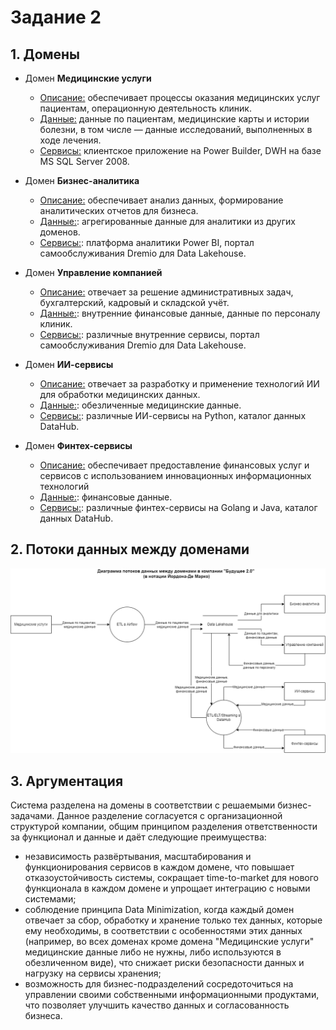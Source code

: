 # Задание 2

## 1. Домены

- Домен **Медицинские услуги**
    - <u>Описание:</u> обеспечивает процессы оказания медицинских услуг пациентам, операционную деятельность клиник.
    - <u>Данные:</u> данные по пациентам, медицинские карты и истории болезни, в том числе — данные исследований, выполненных в ходе лечения.
    - <u>Сервисы:</u> клиентское приложение на Power Builder, DWH на базе MS SQL Server 2008.

- Домен **Бизнес-аналитика**
    - <u>Описание:</u> обеспечивает анализ данных, формирование аналитических отчетов для бизнеса.
    - <u>Данные:</u>: агрегированные данные для аналитики из других доменов.
    - <u>Сервисы:</u>: платформа аналитики Power BI, портал самообслуживания Dremio для Data Lakehouse.

- Домен **Управление компанией**
    - <u>Описание:</u> отвечает за решение административных задач, бухгалтерский, кадровый и складской учёт.
    - <u>Данные:</u>: внутренние финансовые данные, данные по персоналу клиник.
    - <u>Сервисы:</u>: различные внутренние сервисы, портал самообслуживания Dremio для Data Lakehouse.

- Домен **ИИ-сервисы**
    - <u>Описание:</u> отвечает за разработку и применение технологий ИИ для обработки медицинских данных.
    - <u>Данные:</u>: обезличенные медицинские данные.
    - <u>Сервисы:</u>: различные ИИ-сервисы на Python, каталог данных DataHub.

- Домен **Финтех-сервисы**
    - <u>Описание:</u> обеспечивает предоставление финансовых услуг и сервисов с использованием инновационных информационных технологий
    - <u>Данные:</u>: финансовые данные.
    - <u>Сервисы:</u>: различные финтех-сервисы на Golang и Java, каталог данных DataHub.

## 2. Потоки данных между доменами

![Data Flow Diagram](./DataFlowDiagram.drawio.png)

## 3. Аргументация

Система разделена на домены в соответствии с решаемыми бизнес-задачами. Данное разделение согласуется с организационной структурой компании, общим принципом разделения ответственности за функционал и данные и даёт следующие преимущества:
- независимость развёртывания, масштабирования и функционирования сервисов в каждом домене, что повышает отказоустойчивость системы, сокращает time-to-market для нового функционала в каждом домене и упрощает интеграцию с новыми системами;
- соблюдение принципа Data Minimization, когда каждый домен отвечает за сбор, обработку и хранение только тех данных, которые ему необходимы, в соответствии с особенностями этих данных (например, во всех доменах кроме домена "Медицинские услуги" медицинские данные либо не нужны, либо используются в обезличенном виде), что снижает риски безопасности данных и нагрузку на сервисы хранения;
- возможность для бизнес-подразделений сосредоточиться на управлении своими собственными информационными продуктами, что позволяет улучшить качество данных и согласованность бизнеса.